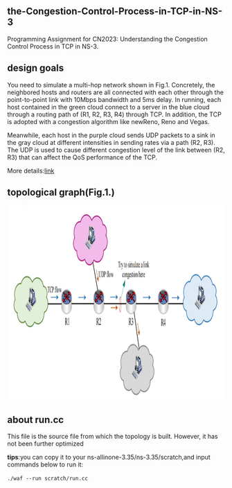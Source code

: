 ## the-Congestion-Control-Process-in-TCP-in-NS-3

Programming Assignment for CN2023: Understanding the Congestion Control  Process in TCP in NS-3.

## design goals

You need to simulate a multi-hop network shown in Fig.1. Concretely, the neighbored hosts and routers are all connected with each other through the point-to-point link with 10Mbps bandwidth and 5ms delay. In running, each host contained in the green cloud connect to a server in the blue cloud through a routing path of (R1, R2, R3, R4) through TCP. In addition, the TCP is adopted with a congestion algorithm like newReno, Reno and Vegas. 

Meanwhile, each host in the purple cloud sends UDP packets to a sink in the gray cloud at different intensities in sending rates via a path (R2, R3). The UDP is used to cause different congestion level of the link between (R2, R3) that can affect the QoS performance of the TCP.

More details:[link](https://github.com/zhouby-zjl/course-acn23a/blob/main/Experiments/Programming-Assignment.pdf)

## topological graph(Fig.1.)

<div align=center><img src="https://github.com/gitover22/the-Congestion-Control-Process-in-TCP-in-NS-3/blob/main/pic/topo.png" height="450"/> </div>

## about run.cc

This file is the source file from which the topology is built. However, it has not been further optimized

**tips**:you can copy it to your ns-allinone-3.35/ns-3.35/scratch,and input commands below to run it:

`./waf --run scratch/run.cc`
